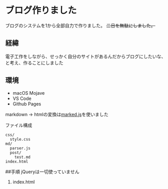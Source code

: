 # ブログ作りました
ブログのシステムを1から全部自力で作りました。
~~二日を無駄にしました。~~

## 経緯
電子工作をしながら、せっかく自分のサイトがあるんだからブログにしたいな、と考え、作ることにしました

## 環境
- macOS Mojave
- VS Code
- Github Pages

markdown -> htmlの変換は[marked.js](https://github.com/markedjs/marked)を使いました

ファイル構成
```
css/
  style.css
md/
  parser.js
  post/
    test.md
index.html
```

##手順
jQueryは一切使っていません

1. index.html

